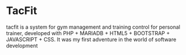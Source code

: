 # TacFit
tacfit is a system for gym management and training control for personal trainer, developed with PHP + MARIADB + HTML5 + BOOTSTRAP + JAVASCRIPT + CSS. It was my first adventure in the world of software development 
